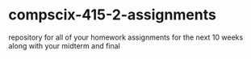 # compscix-415-2-assignments
repository for all of your homework assignments for the next 10 weeks along with your midterm and final
